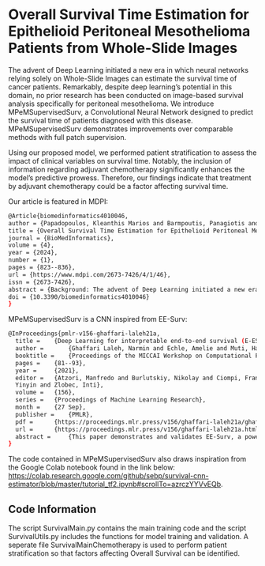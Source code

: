 # Overall Survival Time Estimation for Epithelioid Peritoneal Mesothelioma Patients from Whole-Slide Images

The advent of Deep Learning initiated a new era in which neural networks relying solely on Whole-Slide Images can estimate the survival time of cancer patients. Remarkably, despite deep learning’s potential in this domain, no prior research has been conducted on image-based survival analysis specifically for peritoneal mesothelioma. 
We introduce MPeMSupervisedSurv, a Convolutional Neural Network designed to predict the survival time of patients diagnosed with this disease.  MPeMSupervisedSurv demonstrates improvements over comparable methods with full patch supervision.

Using our proposed model, we performed patient stratification to assess the impact of clinical variables on survival time. Notably, the inclusion of information regarding adjuvant chemotherapy significantly enhances the model’s predictive prowess. Therefore, our findings indicate that treatment by adjuvant chemotherapy could be a factor affecting survival time.

Our article is featured in MDPI:
```bash
@Article{biomedinformatics4010046,
author = {Papadopoulos, Kleanthis Marios and Barmpoutis, Panagiotis and Stathaki, Tania and Kepenekian, Vahan and Dartigues, Peggy and Valmary-Degano, Séverine and Illac-Vauquelin, Claire and Avérous, Gerlinde and Chevallier, Anne and Laverriere, Marie-Hélène and Villeneuve, Laurent and Glehen, Olivier and Isaac, Sylvie and Hommell-Fontaine, Juliette and Ng Kee Kwong, Francois and Benzerdjeb, Nazim},
title = {Overall Survival Time Estimation for Epithelioid Peritoneal Mesothelioma Patients from Whole-Slide Images},
journal = {BioMedInformatics},
volume = {4},
year = {2024},
number = {1},
pages = {823--836},
url = {https://www.mdpi.com/2673-7426/4/1/46},
issn = {2673-7426},
abstract = {Background: The advent of Deep Learning initiated a new era in which neural networks relying solely on Whole-Slide Images can estimate the survival time of cancer patients. Remarkably, despite deep learning’s potential in this domain, no prior research has been conducted on image-based survival analysis specifically for peritoneal mesothelioma. Prior studies performed statistical analysis to identify disease factors impacting patients’ survival time. Methods: Therefore, we introduce MPeMSupervisedSurv, a Convolutional Neural Network designed to predict the survival time of patients diagnosed with this disease. We subsequently perform patient stratification based on factors such as their Peritoneal Cancer Index and on whether patients received chemotherapy treatment. Results: MPeMSupervisedSurv demonstrates improvements over comparable methods. Using our proposed model, we performed patient stratification to assess the impact of clinical variables on survival time. Notably, the inclusion of information regarding adjuvant chemotherapy significantly enhances the model’s predictive prowess. Conversely, repeating the process for other factors did not yield significant performance improvements. Conclusions: Overall, MPeMSupervisedSurv is an effective neural network which can predict the survival time of peritoneal mesothelioma patients. Our findings also indicate that treatment by adjuvant chemotherapy could be a factor affecting survival time.},
doi = {10.3390/biomedinformatics4010046}
}
```
MPeMSupervisedSurv is a CNN inspired from EE-Surv:
```bash
@InProceedings{pmlr-v156-ghaffari-laleh21a,
  title = 	 {Deep Learning for interpretable end-to-end survival (E-ESurv) prediction in gastrointestinal cancer histopathology},
  author =       {Ghaffari Laleh, Narmin and Echle, Amelie and Muti, Hannah Sophie and Hewitt, Katherine Jane and Volkmar, Schulz and Kather, Jakob Nikolas},
  booktitle = 	 {Proceedings of the MICCAI Workshop on Computational Pathology},
  pages = 	 {81--93},
  year = 	 {2021},
  editor = 	 {Atzori, Manfredo and Burlutskiy, Nikolay and Ciompi, Francesco and Li, Zhang and Minhas, Fayyaz and Müller, Henning and Peng, Tingying and Rajpoot, Nasir and Torben-Nielsen, Ben and van der Laak, Jeroen and Veta, Mitko and Yuan, 
  Yinyin and Zlobec, Inti},
  volume = 	 {156},
  series = 	 {Proceedings of Machine Learning Research},
  month = 	 {27 Sep},
  publisher =    {PMLR},
  pdf = 	 {https://proceedings.mlr.press/v156/ghaffari-laleh21a/ghaffari-laleh21a.pdf},
  url = 	 {https://proceedings.mlr.press/v156/ghaffari-laleh21a.html},
  abstract = 	 {This paper demonstrates and validates EE-Surv, a powerful yet algorithmically simple method to predict survival directly from whole slide images which we validate in colorectal and gastric cancer, two clinically relevant and markedly different tumor types.}
}
```
The code contained in MPeMSupervisedSurv also draws inspiration from the Google Colab notebook found in the link below:
https://colab.research.google.com/github/sebp/survival-cnn-estimator/blob/master/tutorial_tf2.ipynb#scrollTo=azrczYYVvEQb.

## Code Information
The script SurvivalMain.py contains the main training code and the script SurvivalUtils.py includes the functions for model training and validation. A seperate file SurvivalMainChemotherapy is used to perform patient stratification so that factors affecting Overall Survival can be identified. 

